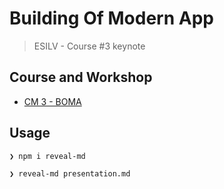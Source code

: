 # Building Of Modern App

> ESILV - Course #3 keynote

## Course and Workshop

* [CM 3 - BOMA](https://github.com/92bondstreet/web-application-architectures#cm-3)

## Usage

```sh
❯ npm i reveal-md

❯ reveal-md presentation.md
```
